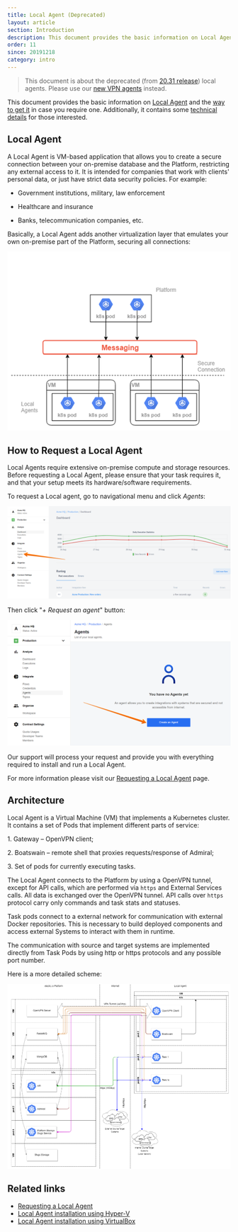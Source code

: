 ```yaml
---
title: Local Agent (Deprecated)
layout: article
section: Introduction
description: This document provides the basic information on Local Agent and the way to get it in case you require one. Deprecated started from the platform release 20.31.
order: 11
since: 20191218
category: intro
---
```


> This document is about the deprecated (from [20.31 release](/releases/2020-07-30)) local agents.
> Please use our [new VPN agents](vpn-agent) instead.

This document provides the basic information on [Local Agent](#local-agent) and the [way to get it](#how-to-request-a-local-agent) in case you require one. Additionally, it contains some [technical details](#architecture) for those interested.

## Local Agent

A Local Agent is VM-based application that allows you to create a secure connection between your on-premise database and the Platform, restricting any external access to it. It is intended for companies that work with clients' personal data, or just have strict data security policies. For example:

- Government institutions, military, law enforcement

- Healthcare and insurance

- Banks, telecommunication companies, etc.

Basically, a Local Agent adds another virtualization layer that emulates your own on-premise part of the Platform, securing all connections:

![Local Agent](/assets/img/getting-started/local-agent/scheme.png)

## How to Request a Local Agent

Local Agents require extensive on-premise compute and storage resources. Before requesting a Local Agent, please ensure that your task requires it, and that your setup meets its hardware/software requirements.

To request a Local agent, go to navigational menu and click *Agents*:

![Local Agent Step 1](/assets/img/getting-started/local-agent/agent-menu.png)

Then click "*+ Request an agent*" button:

![Local Agent Step 2](/assets/img/getting-started/local-agent/create-an-agent.png)

Our support will process your request and provide you with everything required to install and run a Local Agent.

For more information please visit our [Requesting a Local Agent](/references/local-agents-requesting) page.

## Architecture

Local Agent is a Virtual Machine (VM) that implements a Kubernetes cluster. It contains a set of Pods that implement different parts of service:

1\. Gateway – OpenVPN client;

2\. Boatswain – remote shell that proxies requests/response of Admiral;

3\. Set of pods for currently executing tasks.

The Local Agent connects to the Platform by using a OpenVPN tunnel, except for API calls, which are performed via `https` and External Services calls.
All data is exchanged over the OpenVPN tunnel. API calls over `https` protocol carry only commands and task stats and statuses.

Task pods connect to a external network for communication with external Docker repositories. This is necessary to build deployed components and access external Systems to interact with them in runtime.

The communication with source and target systems are implemented directly from Task Pods by using http or https protocols and any possible port number.

Here is a more detailed scheme:

![Local Agent Architecture](/assets/img/getting-started/local-agent/architecture.png)


## Related links

- [Requesting a Local Agent](/references/local-agents-requesting)
- [Local Agent installation using Hyper-V](/references/local-agents-HyperV)
- [Local Agent installation using VirtualBox](/references/local-agents-VirtualBox)
